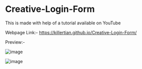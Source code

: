 # Creative-Login-Form

This is made with help of a tutorial available on YouTube 

Webpage Link:- https://killertian.github.io/Creative-Login-Form/

Preview:-

![image](https://user-images.githubusercontent.com/77867638/235501119-5e4f0aed-43d5-4121-9d34-871b3b9c4502.png)

![image](https://user-images.githubusercontent.com/77867638/235501197-e18b187b-2f82-41d5-ba86-aca305865078.png)

